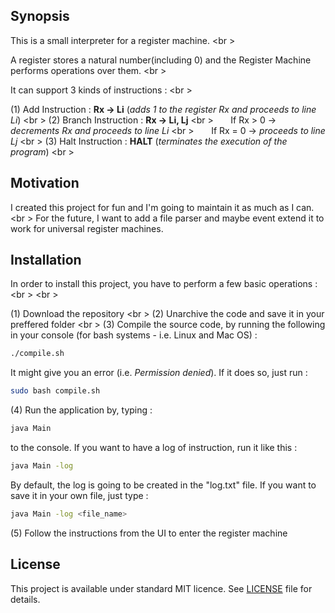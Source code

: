 ## Synopsis

This is a small interpreter for a register machine. <br \>

A register stores a natural number(including 0) and the Register Machine performs operations over them. <br \>

It can support 3 kinds of instructions : <br \>

(1) Add Instruction : **Rx -> Li** (*adds 1 to the register Rx and proceeds to line Li*) <br \>
(2) Branch Instruction : **Rx -> Li, Lj** <br \>
&nbsp;&nbsp;&nbsp;&nbsp;&nbsp; If Rx > 0 -> *decrements Rx and proceeds to line Li* <br \>
&nbsp;&nbsp;&nbsp;&nbsp;&nbsp; If Rx = 0 -> *proceeds to line Lj* <br \>
(3)  Halt Instruction : **HALT**  (*terminates the execution of the program*) <br \>

## Motivation

I created this project for fun and I'm going to maintain it as much as I can. <br \>
For the future, I want to add a file parser and maybe event extend it to work for universal register machines.

## Installation

In order to install this project, you have to perform a few basic operations : <br \> <br \>

(1) Download the repository <br \>
(2) Unarchive the code and save it in your preffered folder <br \>
(3) Compile the source code, by running the following in your console (for bash systems - i.e. Linux and Mac OS) : 
```bash 
./compile.sh
```
It might give you an error (i.e. *Permission denied*). If it does so, just run : 
```bash
sudo bash compile.sh
```
(4) Run the application by, typing : 
```bash
java Main 
```
to the console. If you want to have a log of instruction, run it like this :

```bash
java Main -log
```
By default, the log is going to be created in the "log.txt" file. If you want to save it in your own file, just type : 
```bash
java Main -log <file_name>
```
(5) Follow the instructions from the UI to enter the register machine

## License

This project is available under standard MIT licence. See [LICENSE](LICENSE) file for details.
 
